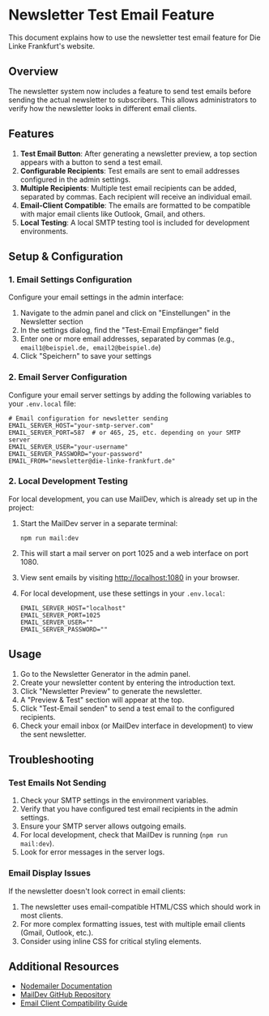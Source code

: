 # Newsletter Test Email Feature

This document explains how to use the newsletter test email feature for Die Linke Frankfurt's website.

## Overview

The newsletter system now includes a feature to send test emails before sending the actual newsletter to subscribers. This allows administrators to verify how the newsletter looks in different email clients.

## Features

1. **Test Email Button**: After generating a newsletter preview, a top section appears with a button to send a test email.
2. **Configurable Recipients**: Test emails are sent to email addresses configured in the admin settings.
3. **Multiple Recipients**: Multiple test email recipients can be added, separated by commas. Each recipient will receive an individual email.
4. **Email-Client Compatible**: The emails are formatted to be compatible with major email clients like Outlook, Gmail, and others.
5. **Local Testing**: A local SMTP testing tool is included for development environments.

## Setup & Configuration

### 1. Email Settings Configuration

Configure your email settings in the admin interface:

1. Navigate to the admin panel and click on "Einstellungen" in the Newsletter section
2. In the settings dialog, find the "Test-Email Empfänger" field
3. Enter one or more email addresses, separated by commas (e.g., `email1@beispiel.de, email2@beispiel.de`)
4. Click "Speichern" to save your settings

### 2. Email Server Configuration

Configure your email server settings by adding the following variables to your `.env.local` file:

```
# Email configuration for newsletter sending
EMAIL_SERVER_HOST="your-smtp-server.com"
EMAIL_SERVER_PORT=587  # or 465, 25, etc. depending on your SMTP server
EMAIL_SERVER_USER="your-username"
EMAIL_SERVER_PASSWORD="your-password"
EMAIL_FROM="newsletter@die-linke-frankfurt.de"
```

### 2. Local Development Testing

For local development, you can use MailDev, which is already set up in the project:

1. Start the MailDev server in a separate terminal:
   ```
   npm run mail:dev
   ```

2. This will start a mail server on port 1025 and a web interface on port 1080.

3. View sent emails by visiting [http://localhost:1080](http://localhost:1080) in your browser.

4. For local development, use these settings in your `.env.local`:
   ```
   EMAIL_SERVER_HOST="localhost"
   EMAIL_SERVER_PORT=1025
   EMAIL_SERVER_USER=""
   EMAIL_SERVER_PASSWORD=""
   ```

## Usage

1. Go to the Newsletter Generator in the admin panel.
2. Create your newsletter content by entering the introduction text.
3. Click "Newsletter Preview" to generate the newsletter.
4. A "Preview & Test" section will appear at the top.
5. Click "Test-Email senden" to send a test email to the configured recipients.
6. Check your email inbox (or MailDev interface in development) to view the sent newsletter.

## Troubleshooting

### Test Emails Not Sending

1. Check your SMTP settings in the environment variables.
2. Verify that you have configured test email recipients in the admin settings.
3. Ensure your SMTP server allows outgoing emails.
4. For local development, check that MailDev is running (`npm run mail:dev`).
5. Look for error messages in the server logs.

### Email Display Issues

If the newsletter doesn't look correct in email clients:

1. The newsletter uses email-compatible HTML/CSS which should work in most clients.
2. For more complex formatting issues, test with multiple email clients (Gmail, Outlook, etc.).
3. Consider using inline CSS for critical styling elements.

## Additional Resources

- [Nodemailer Documentation](https://nodemailer.com/about/)
- [MailDev GitHub Repository](https://github.com/maildev/maildev)
- [Email Client Compatibility Guide](https://www.caniemail.com/)